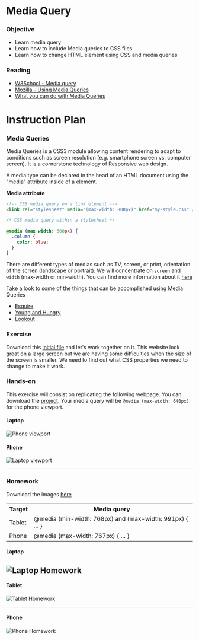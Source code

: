 # Media Query

### Objective

* Learn media query
* Learn how to include Media queries to CSS files
* Learn how to change HTML element using CSS and media queries

### Reading

* [W3School - Media query](http://www.w3schools.com/cssref/css3_pr_mediaquery.asp)
* [Mozilla - Using Media Queries](https://developer.mozilla.org/en-US/docs/Web/CSS/Media_Queries/Using_media_queries)
* [What you can do with Media Queries](http://mediaqueri.es/)

# Instruction Plan

### Media Queries

Media Queries is a CSS3 module allowing content rendering to adapt to conditions such as screen resolution (e.g. smartphone screen vs. computer screen). It is a cornerstone technology of Responsive web design.

A media type can be declared in the head of an HTML document using the "media" attribute inside of a <link> element. 

**Media attribute**

```html
<!-- CSS media query on a link element -->
<link rel="stylesheet" media="(max-width: 800px)" href="my-style.css" />
```

```css
/* CSS media query within a stylesheet */

@media (max-width: 600px) {
  .column {
    color: blue;
  }
}
```

There are different types of medias such as TV, screen, or print, orientation of the scrren (landscape or portrait). We will concentrate on `screen` and `width` (max-width or min-width). You can find more information about it [here](http://cssmediaqueries.com/what-are-css-media-queries.html)

Take a look to some of the things that can be accomplished using Media Queries

* [Esquire](http://www.esquire.co.uk)
* [Young and Hungry](http://youngandhungry.co/)
* [Lookout](https://www.lookout.com/)

### Exercise

Download this [initial file](https://github.com/AustinCodingAcademy/HTMLIntroductory/raw/master/archives/11/exercise/enemy.zip) and let's work together on it. This website look great on a large screen but we are having some difficulties when the size of the screen is smaller. We need to find out what CSS properties we need to change to make it work.

### Hands-on

This exercise will consist on replicating the following webpage. You can download the [project](https://github.com/AustinCodingAcademy/HTMLIntroductory/raw/master/archives/11/exercise/change.zip). Your media query will be `@media (max-width: 640px)` for the phone viewport.

#### Laptop

![Phone viewport](https://github.com/AustinCodingAcademy/HTMLIntroductory/blob/master/images/11/laptop.jpg)

#### Phone

![Laptop viewport](https://github.com/AustinCodingAcademy/HTMLIntroductory/blob/master/images/11/phone.jpg)

---

### Homework

Download the images [here](https://github.com/AustinCodingAcademy/HTMLIntroductory/raw/master/archives/11/homework/images.zip)

<table>
    <tr>
        <th>Target</th>
        <th>Media query</th>
    </tr>
    <tr>
        <td>Tablet</td>
        <td>@media (min-width: 768px) and (max-width: 991px) { ... }</td>
    </tr>
    <tr>
        <td>Phone</td>
        <td>@media (max-width: 767px) { ... }</td>
    </tr>
</table>

#### Laptop

![Laptop Homework](https://github.com/AustinCodingAcademy/HTMLIntroductory/blob/master/images/11/homework-laptop.jpg)
---

#### Tablet

![Tablet Homework](https://github.com/AustinCodingAcademy/HTMLIntroductory/blob/master/images/11/homework-tablet.jpg)

---

#### Phone
![Phone Homework](https://github.com/AustinCodingAcademy/HTMLIntroductory/blob/master/images/11/homework-phone.jpg)
